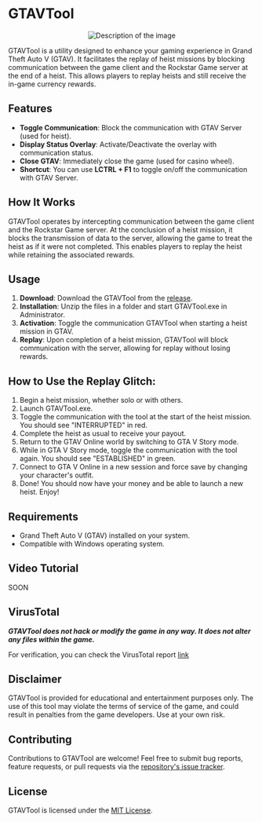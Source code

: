 # GTAVTool

<div align="center">
  <img src="https://github.com/Aarplexan/gtavtool/assets/72907341/91fee735-0470-427d-8cfc-eb08a05b9798" alt="Description of the image">
</div>

GTAVTool is a utility designed to enhance your gaming experience in Grand Theft Auto V (GTAV). It facilitates the replay of heist missions by blocking communication between the game client and the Rockstar Game server at the end of a heist. This allows players to replay heists and still receive the in-game currency rewards.

## Features

- **Toggle Communication**: Block the communication with GTAV Server (used for heist).
- **Display Status Overlay**: Activate/Deactivate the overlay with communication status.
- **Close GTAV**: Immediately close the game (used for casino wheel).
- **Shortcut**: You can use **LCTRL + F1** to toggle on/off the communication with GTAV Server.

## How It Works

GTAVTool operates by intercepting communication between the game client and the Rockstar Game server. At the conclusion of a heist mission, it blocks the transmission of data to the server, allowing the game to treat the heist as if it were not completed. This enables players to replay the heist while retaining the associated rewards.

## Usage

1. **Download**: Download the GTAVTool from the [release](https://github.com/Aarplexan/gtavtool/releases/download/v1.0.0/GTAVTool.zip).
2. **Installation**: Unzip the files in a folder and start GTAVTool.exe in Administrator.
3. **Activation**: Toggle the communication GTAVTool when starting a heist mission in GTAV.
4. **Replay**: Upon completion of a heist mission, GTAVTool will block communication with the server, allowing for replay without losing rewards.

## How to Use the Replay Glitch:

1. Begin a heist mission, whether solo or with others.
2. Launch GTAVTool.exe.
3. Toggle the communication with the tool at the start of the heist mission. You should see "INTERRUPTED" in red.
4. Complete the heist as usual to receive your payout.
5. Return to the GTAV Online world by switching to GTA V Story mode.
6. While in GTA V Story mode, toggle the communication with the tool again. You should see "ESTABLISHED" in green.
7. Connect to GTA V Online in a new session and force save by changing your character's outfit.
8. Done! You should now have your money and be able to launch a new heist. Enjoy!
   
## Requirements

- Grand Theft Auto V (GTAV) installed on your system.
- Compatible with Windows operating system.

## Video Tutorial

SOON

## VirusTotal

***GTAVTool does not hack or modify the game in any way. It does not alter any files within the game.***

For verification, you can check the VirusTotal report [link](https://www.virustotal.com/gui/file/c0dd141a5180b8d1e9e8ce38fbcc01f45be238c656e436cfba2e348d755560a1/detection)

## Disclaimer

GTAVTool is provided for educational and entertainment purposes only. The use of this tool may violate the terms of service of the game, and could result in penalties from the game developers. Use at your own risk.

## Contributing

Contributions to GTAVTool are welcome! Feel free to submit bug reports, feature requests, or pull requests via the [repository's issue tracker](https://github.com/Aarplexan/gtavtool/issues).

## License

GTAVTool is licensed under the [MIT License](https://github.com/Aarplexan/gtavtool/blob/main/LICENSE).
